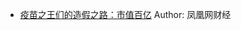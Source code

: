 - [疫苗之王们的造假之路：市值百亿](http://wechatscope.jmsc.hku.hk:8000/html?fn=gh_e76b6086b960_2018-07-21_2247494700_tJOwx05qle.y.tar.gz)
Author: 凤凰网财经
